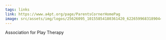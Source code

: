```yaml
---
tags: links
link: https://www.a4pt.org/page/ParentsCornerHomePag
image: src/assets/img/logos/25626095_10155854180361420_6226599683189044503_o.jpg
---
```

Association for Play Therapy
